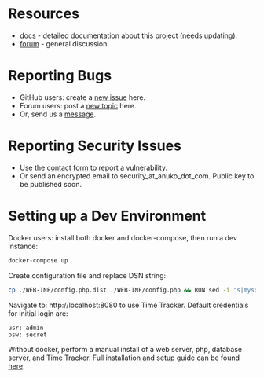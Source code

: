 # Resources

* [docs](https://www.anuko.com/time-tracker/features.htm) - detailed documentation about this project (needs updating).
* [forum](https://www.anuko.com/forum/viewforum.php?f=4) - general discussion.


# Reporting Bugs

* GitHub users: create a [new issue](https://github.com/anuko/timetracker/issues) here.
* Forum users: post a [new topic](https://www.anuko.com/forum/viewforum.php?f=4) here.
* Or, send us a [message](https://www.anuko.com/contact.htm).


# Reporting Security Issues

* Use the [contact form](https://www.anuko.com/contact.htm) to report a vulnerability.
* Or send an encrypted email to security_at_anuko_dot_com. Public key to be published soon.


# Setting up a Dev Environment

Docker users: install both docker and docker-compose, then run a dev instance:
```bash
docker-compose up
```
Create configuration file and replace DSN string:
```bash
cp ./WEB-INF/config.php.dist ./WEB-INF/config.php && RUN sed -i "s|mysqli://root:no@localhost/dbname|mysqli://anuko_user:anuko_pw@anuko_db/timetracker|g" ./WEB-INF/config.php
```
Navigate to: http://localhost:8080 to use Time Tracker. Default credentials for initial login are:
```
usr: admin
psw: secret
```

Without docker, perform a manual install of a web server, php, database server, and Time Tracker. Full installation and setup guide can be found [here](https://www.anuko.com/time-tracker/install-guide/index.htm).
